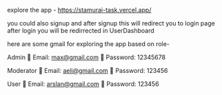 explore the app -  https://stamurai-task.vercel.app/

you could also signup and after signup this will redirect you to login page after login you will be redirrected in UserDashboard 

here are some gmail for exploring the app based on role-

Admin
📧 Email: max@gmail.com
🔐 Password: 12345678

Moderator
📧 Email: aeli@gmail.com
🔐 Password: 123456

User
📧 Email: arslan@gmail.com
🔐 Password: 123456
